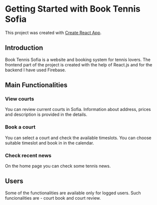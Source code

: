 # Getting Started with Book Tennis Sofia

This project was created with [Create React App](https://github.com/facebook/create-react-app).

## Introduction

Book Tennis Sofia is a website and booking system for tennis lovers. The frontend part of the project is created with the help of React.js and for the backend I have used Firebase. 

## Main Functionalities

### View courts 

You can review current courts in Sofia. Information about address, prices and description is provided in the details.

### Book a court

You can select a court and check the available timeslots. You can choose suitable timeslot and book in in the calendar.

### Check recent news

On the home page you can check some tennis news.

## Users

Some of the functionalities are available only for logged users. Such funcionalities are - court book and court review.
